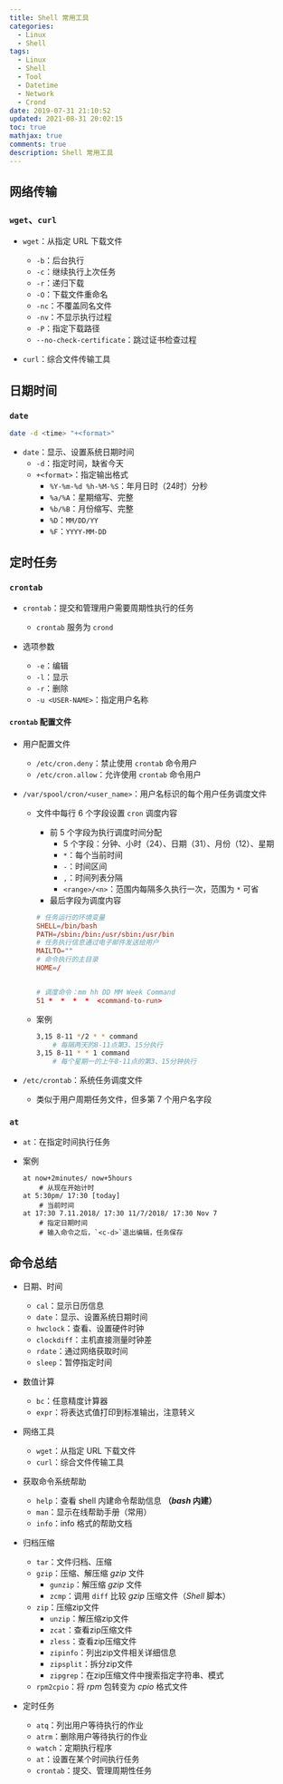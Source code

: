 ```yaml
---
title: Shell 常用工具
categories:
  - Linux
  - Shell
tags:
  - Linux
  - Shell
  - Tool
  - Datetime
  - Network
  - Crond
date: 2019-07-31 21:10:52
updated: 2021-08-31 20:02:15
toc: true
mathjax: true
comments: true
description: Shell 常用工具
---
```


##	网络传输

###	`wget`、`curl`

-	`wget`：从指定 URL 下载文件
	-	`-b`：后台执行
	-	`-c`：继续执行上次任务
	-	`-r`：递归下载
	-	`-O`：下载文件重命名
	-	`-nc`：不覆盖同名文件
	-	`-nv`：不显示执行过程
	-	`-P`：指定下载路径
	-	`--no-check-certificate`：跳过证书检查过程

-	`curl`：综合文件传输工具

##	日期时间

###	`date`

```sh
date -d <time> "+<format>"
```

-	`date`：显示、设置系统日期时间
	-	`-d`：指定时间，缺省今天
	-	`+<format>`：指定输出格式
		-	`%Y-%m-%d %h-%M-%S`：年月日时（24时）分秒
		-	`%a/%A`：星期缩写、完整
		-	`%b/%B`：月份缩写、完整
		-	`%D`：`MM/DD/YY`
		-	`%F`：`YYYY-MM-DD`

##	定时任务

###	`crontab`

-	`crontab`：提交和管理用户需要周期性执行的任务
	-	`crontab` 服务为 `crond`

-	选项参数
	-	`-e`：编辑
	-	`-l`：显示
	-	`-r`：删除
	-	`-u <USER-NAME>`：指定用户名称


####	`crontab` 配置文件

-	用户配置文件
	-	`/etc/cron.deny`：禁止使用 `crontab` 命令用户
	-	`/etc/cron.allow`：允许使用 `crontab` 命令用户

-	`/var/spool/cron/<user_name>`：用户名标识的每个用户任务调度文件
	-	文件中每行 6 个字段设置 `cron` 调度内容
		-	前 5 个字段为执行调度时间分配
			-	5 个字段：分钟、小时（24）、日期（31）、月份（12）、星期
			-	`*`：每个当前时间
			-	`-`：时间区间
			-	`,`：时间列表分隔
			-	`<range>/<n>`：范围内每隔多久执行一次，范围为 `*` 可省
		-	最后字段为调度内容

		```cnf
		# 任务运行的环境变量
		SHELL=/bin/bash
		PATH=/sbin:/bin:/usr/sbin:/usr/bin
		# 任务执行信息通过电子邮件发送给用户
		MAILTO=""
		# 命令执行的主目录
		HOME=/


		# 调度命令：mm hh DD MM Week Command
		51 *  *  *  *  <command-to-run>
		```

	-	案例

		```sh
		3,15 8-11 */2 * * command
			# 每隔两天的8-11点第3、15分执行
		3,15 8-11 * * 1 command
			# 每个星期一的上午8-11点的第3、15分钟执行
		```

-	`/etc/crontab`：系统任务调度文件
	-	类似于用户周期任务文件，但多第 7 个用户名字段

###	`at`

-	`at`：在指定时间执行任务

-	案例

	```shell
	at now+2minutes/ now+5hours
		# 从现在开始计时
	at 5:30pm/ 17:30 [today]
		# 当前时间
	at 17:30 7.11.2018/ 17:30 11/7/2018/ 17:30 Nov 7
		# 指定日期时间
		# 输入命令之后，`<c-d>`退出编辑，任务保存
	```


##	命令总结

-	日期、时间
	-	`cal`：显示日历信息
	-	`date`：显示、设置系统日期时间
	-	`hwclock`：查看、设置硬件时钟
	-	`clockdiff`：主机直接测量时钟差
	-	`rdate`：通过网络获取时间
	-	`sleep`：暂停指定时间

-	数值计算
	-	`bc`：任意精度计算器
	-	`expr`：将表达式值打印到标准输出，注意转义

-	网络工具
	-	`wget`：从指定 URL 下载文件
	-	`curl`：综合文件传输工具

-	获取命令系统帮助
	-	`help`：查看 shell 内建命令帮助信息 **（*bash* 内建）**
	-	`man`：显示在线帮助手册（常用）
	-	`info`：info 格式的帮助文档

-	归档压缩
	-	`tar`：文件归档、压缩
	-	`gzip`：压缩、解压缩 *gzip* 文件
		-	`gunzip`：解压缩 *gzip* 文件
		-	`zcmp`：调用 `diff` 比较 *gzip* 压缩文件（*Shell* 脚本）
	-	`zip`：压缩zip文件
		-	`unzip`：解压缩zip文件
		-	`zcat`：查看zip压缩文件
		-	`zless`：查看zip压缩文件
		-	`zipinfo`：列出zip文件相关详细信息 
		-	`zipsplit`：拆分zip文件
		-	`zipgrep`：在zip压缩文件中搜索指定字符串、模式
	-	`rpm2cpio`：将 *rpm* 包转变为 *cpio* 格式文件

-	定时任务
	-	`atq`：列出用户等待执行的作业 
	-	`atrm`：删除用户等待执行的作业
	-	`watch`：定期执行程序
	-	`at`：设置在某个时间执行任务
	-	`crontab`：提交、管理周期性任务


